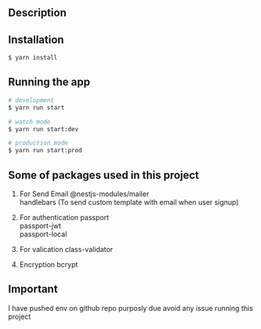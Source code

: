 ## Description

## Installation

```bash
$ yarn install
```

## Running the app

```bash
# development
$ yarn run start

# watch mode
$ yarn run start:dev

# production mode
$ yarn run start:prod
```

## Some of packages used in this project

1. For Send Email
   @nestjs-modules/mailer </br>
   handlebars (To send custom template with email when user signup)

2. For authentication
   passport</br>
   passport-jwt</br>
   passport-local

3. For valication
   class-validator

4. Encryption
   bcrypt

## Important

I have pushed env on github repo purposly due avoid any issue running this project
